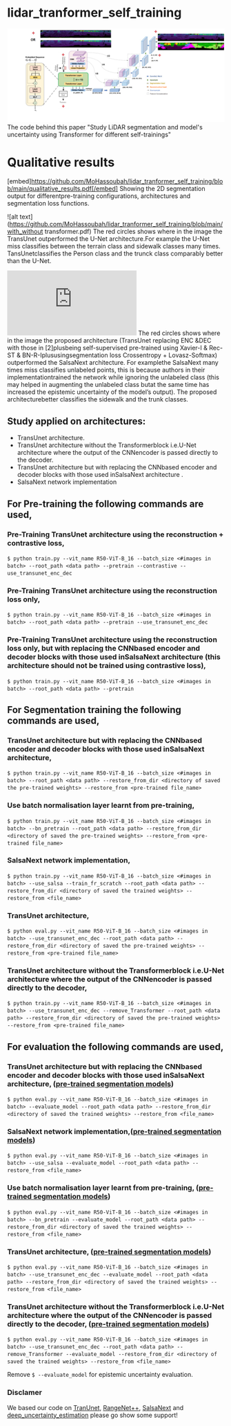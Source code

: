 # lidar_tranformer_self_training
![alt text](https://github.com/MoHassoubah/lidar_tranformer_self_training/blob/main/arch.png)
The code behind this paper "Study LiDAR segmentation and  model's uncertainty using Transformer for different self-trainings"
# Qualitative results
[embed]https://github.com/MoHassoubah/lidar_tranformer_self_training/blob/main/qualitative_results.pdf[/embed]
Showing the 2D segmentation output for differentpre-training configurations, architectures and segmentation loss functions.

![alt text](https://github.com/MoHassoubah/lidar_tranformer_self_training/blob/main/with_without transformer.pdf)
The red circles shows where in the image the TransUnet outperformed the U-Net architecture.For example the U-Net miss classifies between the terrain class and sidewalk classes many times.  TansUnetclassifies the Person class and the trunck class comparably better than the U-Net.

![alt text](https://github.com/MoHassoubah/lidar_tranformer_self_training/blob/main/salsa_vs_our_best.pdf)
The red circles shows where in the image the proposed architecture (TransUnet replacing ENC &DEC with those in [2]plusbeing self-supervised pre-trained using Xavier-I & Rec-ST & BN-R-Iplususingsegmentation loss Crossentropy + Lovasz-Softmax) outperformed the SalsaNext architecture.  For examplethe SalsaNext many times miss classifies unlabeled points, this is because authors in their implementationtrained the network while ignoring the unlabeled class (this may helped in augmenting the unlabeled class butat the same time has increased the epistemic uncertainty of the model’s output).  The proposed architecturebetter classifies the sidewalk and the trunk classes.
## Study applied on architectures:
* TransUnet architecture.
* TransUnet  architecture without the Transformerblock i.e.U-Net architecture where the output of the CNNencoder is passed directly to the decoder.
* TransUnet architecture but with replacing the CNNbased  encoder  and  decoder  blocks  with  those  used  inSalsaNext architecture .
* SalsaNext network implementation
## For Pre-training the following commands are used,
### Pre-Training TransUnet architecture using the reconstruction + contrastive loss,
  
```$ python train.py --vit_name R50-ViT-B_16 --batch_size <#images in batch> --root_path <data path> --pretrain --contrastive --use_transunet_enc_dec```

### Pre-Training TransUnet architecture using the reconstruction loss only,
  
```$ python train.py --vit_name R50-ViT-B_16 --batch_size <#images in batch> --root_path <data path> --pretrain --use_transunet_enc_dec```

### Pre-Training TransUnet architecture using the reconstruction loss only, but with replacing the CNNbased  encoder  and  decoder  blocks  with  those  used  inSalsaNext architecture (this architecture should not be trained using contrastive loss),
  
```$ python train.py --vit_name R50-ViT-B_16 --batch_size <#images in batch> --root_path <data path> --pretrain```


## For Segmentation training the following commands are used,
### TransUnet architecture but with replacing the CNNbased  encoder  and  decoder  blocks  with  those  used  inSalsaNext architecture,
  
```$ python train.py --vit_name R50-ViT-B_16 --batch_size <#images in batch> --root_path <data path> --restore_from_dir <directory of saved the pre-trained weights> --restore_from <pre-trained file_name>```

   ### Use batch normalisation layer learnt from pre-training,
  
```$ python train.py --vit_name R50-ViT-B_16 --batch_size <#images in batch> --bn_pretrain --root_path <data path> --restore_from_dir <directory of saved the pre-trained weights> --restore_from <pre-trained file_name>```
  
  ### SalsaNext network implementation,
  
```$ python train.py --vit_name R50-ViT-B_16 --batch_size <#images in batch> --use_salsa --train_fr_scratch --root_path <data path> --restore_from_dir <directory of saved the trained weights> --restore_from <file_name>```

  ### TransUnet architecture,
  
```$ python eval.py --vit_name R50-ViT-B_16 --batch_size <#images in batch> --use_transunet_enc_dec --root_path <data path> --restore_from_dir <directory of saved the pre-trained weights> --restore_from <pre-trained file_name>```

  ### TransUnet  architecture without the Transformerblock i.e.U-Net architecture where the output of the CNNencoder is passed directly to the decoder,
  
```$ python train.py --vit_name R50-ViT-B_16 --batch_size <#images in batch> --use_transunet_enc_dec --remove_Transformer --root_path <data path> --restore_from_dir <directory of saved the pre-trained weights> --restore_from <pre-trained file_name>```

## For evaluation the following commands are used,

  ### TransUnet architecture but with replacing the CNNbased  encoder  and  decoder  blocks  with  those  used  inSalsaNext architecture, ([pre-trained segmentation models](https://drive.google.com/drive/folders/1BPplPzaWfqqoqv0iYHMsFM4-_ozUFvJ7?usp=sharing))
  
```$ python eval.py --vit_name R50-ViT-B_16 --batch_size <#images in batch> --evaluate_model --root_path <data path> --restore_from_dir <directory of saved the trained weights> --restore_from <file_name>```

  
  ### SalsaNext network implementation,([pre-trained segmentation models](https://drive.google.com/drive/folders/18RKSfkXwWsSnQUCfUuTCsuda0gaQc8Zd?usp=sharing))
  
```$ python eval.py --vit_name R50-ViT-B_16 --batch_size <#images in batch> --use_salsa --evaluate_model --root_path <data path> --restore_from <file_name>```

   ### Use batch normalisation layer learnt from pre-training, ([pre-trained segmentation models](https://drive.google.com/drive/folders/1zDy-_rB4z0eCYykZhoT_6SyWThgArYO_?usp=sharing))
  
```$ python eval.py --vit_name R50-ViT-B_16 --batch_size <#images in batch> --bn_pretrain --evaluate_model --root_path <data path> --restore_from_dir <directory of saved the trained weights> --restore_from <file_name>```
  
  ### TransUnet architecture, ([pre-trained segmentation models](https://drive.google.com/drive/folders/1pXGka1-E6m9XsOqjIGQwYrS9Hm7feaHS?usp=sharing))
  
```$ python eval.py --vit_name R50-ViT-B_16 --batch_size <#images in batch> --use_transunet_enc_dec --evaluate_model --root_path <data path> --restore_from_dir <directory of saved the trained weights> --restore_from <file_name>```

  ### TransUnet  architecture without the Transformerblock i.e.U-Net architecture where the output of the CNNencoder is passed directly to the decoder, ([pre-trained segmentation models](https://drive.google.com/drive/folders/1bpxcYur43-gJjRe-Jas8QtSGoZ1dRPlJ?usp=sharing))
  
```$ python eval.py --vit_name R50-ViT-B_16 --batch_size <#images in batch> --use_transunet_enc_dec --root_path <data path> --remove_Transformer --evaluate_model --restore_from_dir <directory of saved the trained weights> --restore_from <file_name>```
  
Remove ```$ --evaluate_model``` for epistemic uncertainty evaluation.
  
### Disclamer

We based our code on [TranUnet](https://github.com/Beckschen/TransUNet), [RangeNet++](https://github.com/PRBonn/lidar-bonnetal), [SalsaNext](https://github.com/Halmstad-University/SalsaNext) and  [deep_uncertainty_estimation](https://github.com/uzh-rpg/deep_uncertainty_estimation) please go show some support!
